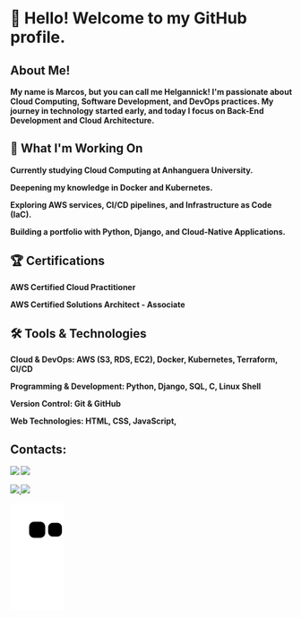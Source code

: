 # 👋 Hello! Welcome to my GitHub profile.
## About Me!

<b> My name is Marcos, but you can call me Helgannick! I'm passionate about Cloud Computing, Software Development, and DevOps practices. My journey in technology started early, and today I focus on Back-End Development and Cloud Architecture.

## 🚀 What I'm Working On

Currently studying Cloud Computing at Anhanguera University.

Deepening my knowledge in Docker and Kubernetes.

Exploring AWS services, CI/CD pipelines, and Infrastructure as Code (IaC).

Building a portfolio with Python, Django, and Cloud-Native Applications.

## 🏆 Certifications

AWS Certified Cloud Practitioner 

AWS Certified Solutions Architect - Associate 

## 🛠️ Tools & Technologies

Cloud & DevOps: AWS (S3, RDS, EC2), Docker, Kubernetes, Terraform, CI/CD

Programming & Development: Python, Django, SQL, C, Linux Shell

Version Control: Git & GitHub

Web Technologies: HTML, CSS, JavaScript,

## Contacts:

<div>

<a href = "mailto:helgannick@gmail.com"><img src="https://img.shields.io/badge/Gmail-D14836?style=for-the-badge&logo=gmail&logoColor=white" target="_blank"></a>
<a href="https://www.linkedin.com/in/60bb4023b" target="_blank"><img src="https://img.shields.io/badge/-LinkedIn-%230077B5?style=for-the-badge&logo=linkedin&logoColor=white" target="_blank"></a>   
</div>
 
 
 <div>
<a href="https://github.com/helgannick">
<img height="180em" src="https://github-readme-stats.vercel.app/api/top-langs/?username=helgannick&layout=compact&langs_count=7&theme=dracula"/>
<img height="180em" src="https://github-readme-stats.vercel.app/api?username=helgannick&show_icons=true&theme=dracula&include_all_commits=true&count_private=true"/>
</div>
          

![Snake animation](https://github.com/helgannick/helgannick/blob/output/github-contribution-grid-snake.svg)          
